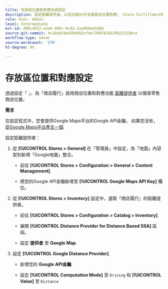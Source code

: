 ```yaml
---
title: 存放區位置和對應系統設定
description: 設定距離提供者，以在店面UI中支援商店位置對應。 Store Fulfillment解決方案需要距離提供者，以啟用零售商店搜尋和其他端對端履行工作流程的對應和排程功能。
role: User, Admin
level: Intermediate
exl-id: d09c4652-e2eb-49dc-8c42-2aa9b6be5d6b
source-git-commit: 4c10ab59ed304002cfde7398762bb70b223180ce
workflow-type: tm+mt
source-wordcount: '176'
ht-degree: 0%

---
```


# 存放區位置和對應設定

透過設定「 」，為「商店履行」啟用商店位置和對應功能 [距離提供者](https://docs.magento.com/user-guide/catalog/inventory-configure-distance-priority.html) 以搜尋零售商店位置。

**需求**

在設定程式中，您會提供Google Maps平台的Google API金鑰。 如果您沒有， [從Google Maps平台產生一個](https://docs.magento.com/user-guide/catalog/inventory-configure-distance-priority.html#configure-google-maps).

設定距離提供者：

1. 從 **[!UICONTROL Stores > General]** 在「管理員」中設定，為「地圖」內容型別新增「Google地圖」整合。

   - 前往 **[!UICONTROL Stores > Configuration  > General > Content Management]**.

   - 將您的Google API金鑰新增至 **[!UICONTROL Google Maps API Key]** 欄位。

1. 從 **[!UICONTROL Stores > Inventory]** 設定中，選取「商店履行」的距離提供者。

   - 前往 **[!UICONTROL Stores > Configuration > Catalog > Inventory]**.

   - 展開 **[!UICONTROL Distance Provider for Distance Based SSA]** 區段。

   - 設定 **提供者** 至 **Google Map**.

1. 設定 **[!UICONTROL Google Distance Provider]**.

   - 新增您的 **Google API金鑰**.

   - 設定 **[!UICONTROL Computation Mode]** 至 `Driving` 和 **[!UICONTROL Value]** 至 `Distance`
